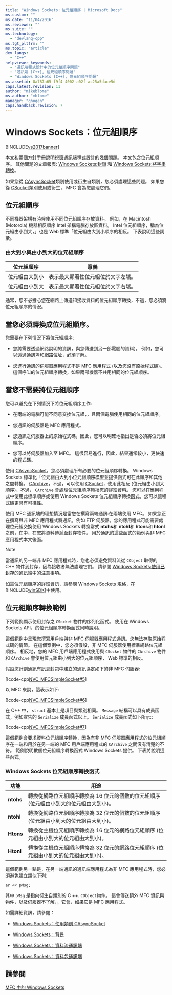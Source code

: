 ```yaml
---
title: "Windows Sockets：位元組順序 | Microsoft Docs"
ms.custom: ""
ms.date: "11/04/2016"
ms.reviewer: ""
ms.suite: ""
ms.technology: 
  - "devlang-cpp"
ms.tgt_pltfrm: ""
ms.topic: "article"
dev_langs: 
  - "C++"
helpviewer_keywords: 
  - "通訊端程式設計中的位元組順序問題"
  - "通訊端 [C++], 位元組順序問題"
  - "Windows Sockets [C++], 位元組順序問題"
ms.assetid: 8a787a65-f9f4-4002-a02f-ac25a5dace5d
caps.latest.revision: 11
author: "mikeblome"
ms.author: "mblome"
manager: "ghogen"
caps.handback.revision: 7
---
```

# Windows Sockets：位元組順序
[!INCLUDE[vs2017banner](../assembler/inline/includes/vs2017banner.md)]

本文和兩個方針手冊說明視窗通訊端程式設計的幾個問題。  本文包含位元組順序。  其他問題的文章報表: [Windows Sockets:封鎖](../mfc/windows-sockets-blocking.md) 和 [Windows Sockets:將字串轉換](../mfc/windows-sockets-converting-strings.md)。  
  
 如果您從 [CAsyncSocket](../mfc/reference/casyncsocket-class.md)類別使用或衍生自類別，您必須處理這些問題。  如果您從 [CSocket](../mfc/reference/csocket-class.md)類別使用或衍生， MFC 會為您處理它們。  
  
## 位元組順序  
 不同機器架構有時候使用不同位元組順序存放資料。  例如，在 Macintosh \(Motorola\) 機器相反順序 Intel 架構電腦存放區資料。  Intel 位元組順序，稱為位元組由小到大，」也是 Web 標準「位元組由大到小順序的相反。  下表說明這些詞彙。  
  
### 由大到小與由小到大的位元組順序  
  
|位元組順序|意義|  
|-----------|--------|  
|位元組由大到小|表示最大顯著性位元組位於文字左端。|  
|位元組由小到大|表示最大顯著性位元組位於文字右端。|  
  
 通常，您不必擔心您在網路上傳送和接收資料的位元組順序轉換，不過，您必須將位元組順序的情況。  
  
## 當您必須轉換成位元組順序。  
 您需要在下列情況下將位元組順序:  
  
-   您將需要透過網路說明的資訊，與您傳送到另一部電腦的資料\)。  例如，您可以透過通訊埠和網路位址，必須了解。  
  
-   您進行通訊的伺服器應用程式不是 MFC 應用程式 \(以及您沒有原始程式碼\)。  這個呼叫的位元組順序轉換，如果兩部機器不共用相同的位元組順序。  
  
## 當您不需要將位元組順序  
 您可以避免在下列情況下將位元組順序工作:  
  
-   在兩端的電腦可能不同意交換位元組，，且兩個電腦使用相同的位元組順序。  
  
-   您通訊的伺服器是 MFC 應用程式。  
  
-   您通訊之伺服器上的原始程式碼，因此，您可以明確地指出是否必須將位元組順序。  
  
-   您可以將伺服器加入至 MFC。  這很容易進行，因此，結果通常較小，更快速的程式碼。  
  
 使用 [CAsyncSocket](../mfc/reference/casyncsocket-class.md)，您必須處理所有必要的位元組順序轉換。  Windows Sockets 標準化「位元組由大到小位元組順序模型並提供函式可在此順序和其他之間轉換。  [CArchive](../mfc/reference/carchive-class.md)，不過，可以使用 [CSocket](../mfc/reference/csocket-class.md)，使用此相反 \(位元組由小到大順序\)，不過， `CArchive` 會處理位元組順序轉換您的詳細資料。  您可以在應用程式中使用此標準順序或使用 Windows Sockets 位元組順序轉換函式，您可以讓程式碼更具有可攜性。  
  
 使用 MFC 通訊端的理想情況是當您在撰寫兩端通訊:在兩端使用 MFC。  如果您正在撰寫與非 MFC 應用程式將通訊，例如 FTP 伺服器，您的應用程式可能需要處理位元組交換使用 Windows Sockets 轉換常式 **ntohs**和 **ntohl**和 **htons**和 **htonl**之前，在中，在您將資料傳遞至封存物件。  用於通訊的這些函式的範例與非 MFC 應用程式本文後面。  
  
> [!NOTE]
>  當通訊的另一端非 MFC 應用程式時，您也必須避免資料流從 `CObject` 取得的 C\+\+ 物件到封存，因為接收者無法處理它們。  請參閱 [Windows Sockets:使用已封存的通訊端](../mfc/windows-sockets-using-sockets-with-archives.md)中的注意事項。  
  
 如需位元組順序的詳細資訊，請參閱 Windows Sockets 規格，在 [!INCLUDE[winSDK](../atl/includes/winsdk_md.md)]中使用。  
  
## 位元組順序轉換範例  
 下列範例顯示使用封存之 `CSocket` 物件的序列化函式。  使用在 Windows Sockets API，的位元組順序轉換函式同時說明。  
  
 這個範例中呈現您撰寫用戶端與非 MFC 伺服器應用程式通訊。您無法存取原始程式碼的情節。  在這個案例中，您必須假設，非 MFC 伺服器使用標準網路位元組順序。  相反地，您的 MFC 用戶端應用程式使用與 `CSocket` 物件的 `CArchive` 物件和 `CArchive` 會使用位元組由小到大的位元組順序， Web 標準的相反。  
  
 假設您計劃通訊有訊息封包中建立的通訊協定如下的非 MFC 伺服器:  
  
 [!code-cpp[NVC_MFCSimpleSocket#5](../mfc/codesnippet/CPP/windows-sockets-byte-ordering_1.cpp)]  
  
 以 MFC 來說，這表示如下:  
  
 [!code-cpp[NVC_MFCSimpleSocket#6](../mfc/codesnippet/CPP/windows-sockets-byte-ordering_2.cpp)]  
  
 在 C\+\+ 中， `struct` 基本上是項目與類別相同。  `Message` 結構可以具有成員函式，例如宣告的 `Serialize` 成員函式以上。  `Serialize` 成員函式如下所示::  
  
 [!code-cpp[NVC_MFCSimpleSocket#7](../mfc/codesnippet/CPP/windows-sockets-byte-ordering_3.cpp)]  
  
 這個範例會要求資料位元組順序轉換，因為有非 MFC 伺服器應用程式的位元組順序在一端和用於在另一端的 MFC 用戶端應用程式的 `CArchive` 之間沒有清楚的不符。  範例說明數個位元組順序轉換函式 Windows Sockets 提供。  下表將說明這些函式。  
  
### Windows Sockets 位元組順序轉換函式  
  
|功能|用途|  
|--------|--------|  
|**ntohs**|轉換從網路位元組順序轉換為 16 位元的個數的位元組順序 \(位元組由小到大的位元組由大到小\)。|  
|**ntohl**|轉換從網路位元組順序轉換為 32 位元的個數的位元組順序 \(位元組由小到大的位元組由大到小\)。|  
|**Htons**|轉換從主機位元組順序轉換為 16 位元的網路位元組順序 \(位元組由小到大的位元組由大到小\)。|  
|**Htonl**|轉換從主機位元組順序轉換為 32 位元的網路位元組順序 \(位元組由小到大的位元組由大到小\)。|  
  
 這個範例另一點是，在另一端通訊的通訊端應用程式為非 MFC 應用程式時，您必須避免建立類似下列:  
  
 `ar << pMsg;`  
  
 其中 `pMsg` 是指向衍生自類別的 C \+\+. `CObject`物件。  這會傳送額外 MFC 資訊與物件，以及伺服器不了解，，它會，如果它是 MFC 應用程式。  
  
 如需詳細資訊，請參閱：  
  
-   [Windows Sockets：使用類別 CAsyncSocket](../mfc/windows-sockets-using-class-casyncsocket.md)  
  
-   [Windows Sockets：背景](../mfc/windows-sockets-background.md)  
  
-   [Windows Sockets：資料流通訊端](../mfc/windows-sockets-stream-sockets.md)  
  
-   [Windows Sockets：資料包通訊端](../mfc/windows-sockets-datagram-sockets.md)  
  
## 請參閱  
 [MFC 中的 Windows Sockets](../mfc/windows-sockets-in-mfc.md)